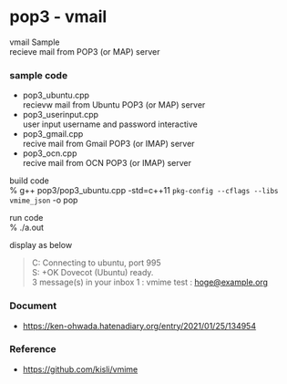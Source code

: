 pop3 - vmail
===============

vmail Sample <br/>
recieve mail from POP3 (or MAP) server <br/>

### sample code 
- pop3_ubuntu.cpp <br/>
recievw mail from Ubuntu POP3 (or MAP) server <br/>
- pop3_userinput.cpp <br/>
user input username and password interactive
- pop3_gmail.cpp <br/>
recive mail from Gmail POP3 (or IMAP) server <br/>
- pop3_ocn.cpp <br/>
recive mail from OCN POP3 (or IMAP) server <br/>


build code <br/>
  % g++ pop3/pop3_ubuntu.cpp -std=c++11 `pkg-config --cflags --libs vmime_json`  -o pop <br/>  

run code <br/>
% ./a.out

display as below <br/>
> C: Connecting to ubuntu, port 995 <br/>
> S: +OK Dovecot (Ubuntu) ready.  <br/>
> 3 message(s) in your inbox
>  1 : vmime test : hoge@example.org


### Document
- https://ken-ohwada.hatenadiary.org/entry/2021/01/25/134954


### Reference 
- https://github.com/kisli/vmime


